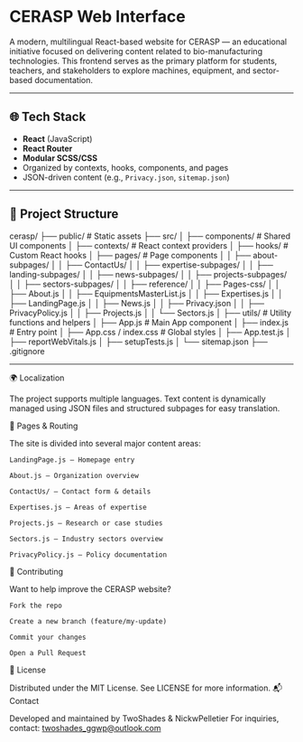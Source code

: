 # CERASP Web Interface

A modern, multilingual React-based website for CERASP — an educational initiative focused on delivering content related to bio-manufacturing technologies.
This frontend serves as the primary platform for students, teachers, and stakeholders to explore machines, equipment, and sector-based documentation.

---

## 🌐 Tech Stack

- **React** (JavaScript)
- **React Router** 
- **Modular SCSS/CSS**
- Organized by contexts, hooks, components, and pages
- JSON-driven content (e.g., `Privacy.json`, `sitemap.json`)

---

## 📁 Project Structure

cerasp/
├── public/ # Static assets
├── src/
│ ├── components/ # Shared UI components
│ ├── contexts/ # React context providers
│ ├── hooks/ # Custom React hooks
│ ├── pages/ # Page components
│ │ ├── about-subpages/
│ │ ├── ContactUs/
│ │ ├── expertise-subpages/
│ │ ├── landing-subpages/
│ │ ├── news-subpages/
│ │ ├── projects-subpages/
│ │ ├── sectors-subpages/
│ │ ├── reference/
│ │ ├── Pages-css/
│ │ ├── About.js
│ │ ├── EquipmentsMasterList.js
│ │ ├── Expertises.js
│ │ ├── LandingPage.js
│ │ ├── News.js
│ │ ├── Privacy.json
│ │ ├── PrivacyPolicy.js
│ │ ├── Projects.js
│ │ └── Sectors.js
│ ├── utils/ # Utility functions and helpers
│ ├── App.js # Main App component
│ ├── index.js # Entry point
│ ├── App.css / index.css # Global styles
│ ├── App.test.js
│ ├── reportWebVitals.js
│ ├── setupTests.js
│ └── sitemap.json
├── .gitignore


---

🌍 Localization

The project supports multiple languages. Text content is dynamically managed using JSON files and structured subpages for easy translation.

📌 Pages & Routing

The site is divided into several major content areas:

    LandingPage.js – Homepage entry

    About.js – Organization overview

    ContactUs/ – Contact form & details

    Expertises.js – Areas of expertise

    Projects.js – Research or case studies

    Sectors.js – Industry sectors overview

    PrivacyPolicy.js – Policy documentation

🤝 Contributing

Want to help improve the CERASP website?

    Fork the repo

    Create a new branch (feature/my-update)

    Commit your changes

    Open a Pull Request

📝 License

Distributed under the MIT License. See LICENSE for more information.
📬 Contact

Developed and maintained by TwoShades & NickwPelletier
For inquiries, contact: twoshades_ggwp@outlook.com
